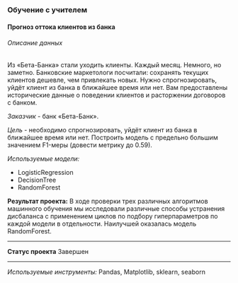 ### Обучение с учителем
#### Прогноз оттока клиентов из банка
###### Описание данных

Из «Бета-Банка» стали уходить клиенты. Каждый месяц. Немного, но заметно. Банковские маркетологи посчитали: сохранять текущих клиентов дешевле, чем привлекать новых. Нужно спрогнозировать, уйдёт клиент из банка в ближайшее время или нет. Вам предоставлены исторические данные о поведении клиентов и расторжении договоров с банком.

*Заказчик* - банк «Бета-Банк».

*Цель* - необходимо спрогнозировать, уйдёт клиент из банка в ближайшее время или нет. Построить модель с предельно большим значением F1-меры (довести метрику до 0.59).


*Используемые модели:*

 - LogisticRegression
 - DecisionTree
 - RandomForest
 
**Результат проекта:**
В ходе проверки трех различных алгоритмов машинного обучения мы исследовали различные способы устранения дисбаланса с применением циклов по подбору гиперпараметров по каждой модели в отдельности. Наилучшей оказалась модель RandomForest. 
***
**Статус проекта**
Завершен
***
*Используемые инструменты:*
Pandas, Matplotlib, sklearn, seaborn
